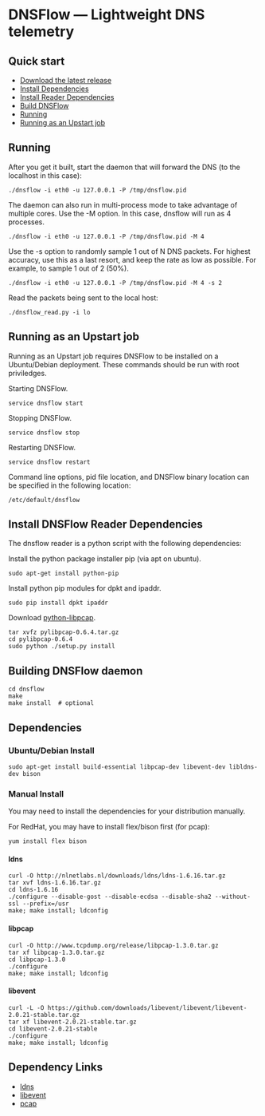 # DNSFlow &mdash; Lightweight DNS telemetry

## Quick start
 * [Download the latest release](https://github.com/deepfield/dnsflow/archive/master.tar.gz)
 * [Install Dependencies](#dependencies)
 * [Install Reader Dependencies](#install-dnsflow-reader-dependencies)
 * [Build DNSFlow](#building-dnsflow-daemon)
 * [Running](#running)
 * [Running as an Upstart job](#running-as-an-upstart-job)

## Running 
After you get it built, start the daemon that will forward the DNS (to the localhost in this case):
```
./dnsflow -i eth0 -u 127.0.0.1 -P /tmp/dnsflow.pid
```

The daemon can also run in multi-process mode to take advantage of multiple cores. Use the -M option. In this case, dnsflow will run as 4 processes.
```
./dnsflow -i eth0 -u 127.0.0.1 -P /tmp/dnsflow.pid -M 4
```

Use the -s option to randomly sample 1 out of N DNS packets. For highest accuracy, use this as a last resort, and keep the rate as low as possible. For example, to sample 1 out of 2 (50%).
```
./dnsflow -i eth0 -u 127.0.0.1 -P /tmp/dnsflow.pid -M 4 -s 2
```

Read the packets being sent to the local host:
```
./dnsflow_read.py -i lo
```

## Running as an Upstart job
Running as an Upstart job requires DNSFlow to be installed on a Ubuntu/Debian deployment. These commands should be run with root priviledges.

Starting DNSFlow.
```
service dnsflow start
```

Stopping DNSFlow.
```
service dnsflow stop
```

Restarting DNSFlow.
```
service dnsflow restart
```

Command line options, pid file location, and DNSFlow binary location can be specified in the following location:
```
/etc/default/dnsflow
```

## Install DNSFlow Reader Dependencies
The dnsflow reader is a python script with the following dependencies:

Install the python package installer pip (via apt on ubuntu).
```
sudo apt-get install python-pip
```

Install python pip modules for dpkt and ipaddr.
```
sudo pip install dpkt ipaddr
```

Download [python-libpcap](http://sourceforge.net/projects/pylibpcap/files/pylibpcap/0.6.4).
```
tar xvfz pylibpcap-0.6.4.tar.gz
cd pylibpcap-0.6.4
sudo python ./setup.py install
```

## Building DNSFlow daemon
```
cd dnsflow
make
make install  # optional
```

## Dependencies

### Ubuntu/Debian Install
```
sudo apt-get install build-essential libpcap-dev libevent-dev libldns-dev bison
```

### Manual Install
You may need to install the dependencies for your distribution manually.

For RedHat, you may have to install flex/bison first (for pcap):
```
yum install flex bison
```

#### ldns

```
curl -O http://nlnetlabs.nl/downloads/ldns/ldns-1.6.16.tar.gz
tar xvf ldns-1.6.16.tar.gz
cd ldns-1.6.16
./configure --disable-gost --disable-ecdsa --disable-sha2 --without-ssl --prefix=/usr
make; make install; ldconfig
```

#### libpcap

```
curl -O http://www.tcpdump.org/release/libpcap-1.3.0.tar.gz
tar xf libpcap-1.3.0.tar.gz
cd libpcap-1.3.0
./configure
make; make install; ldconfig
```

#### libevent
```
curl -L -O https://github.com/downloads/libevent/libevent/libevent-2.0.21-stable.tar.gz
tar xf libevent-2.0.21-stable.tar.gz
cd libevent-2.0.21-stable
./configure
make; make install; ldconfig
```

## Dependency Links

- [ldns](http://nlnetlabs.nl/projects/ldns/)
- [libevent](http://monkey.org/~provos/libevent/)
- [pcap](http://www.tcpdump.org/)
